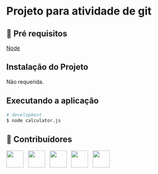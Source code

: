 # Projeto para atividade de git
 
## 🔐 Pré requisitos

<a href="https://nodejs.dev/">Node</a> &nbsp;

## Instalação do Projeto

Não requerida.

## Executando a aplicação

```bash
# development
$ node calculator.js
```

## 🤝 Contribuídores

<a href="https://github.com/angelogluz"><img src="https://github.com/angelogluz.png" width="45" height="45"></a> &nbsp;
<a href="https://github.com/4nnahermes"><img src="https://github.com/4nnahermes.png" width="45" height="45"></a> &nbsp;
<a href="https://github.com/Gui-Menezes"><img src="https://github.com/Gui-Menezes.png" width="45" height="45"></a> &nbsp;
<a href="https://github.com/marydreyer"><img src="https://github.com/marydreyer.png" width="45" height="45"></a> &nbsp;
<a href="https://github.com/sandro1401"><img src="https://github.com/sandro1401.png" width="45" height="45"></a> &nbsp;

